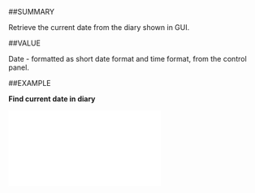 
##SUMMARY


Retrieve the current date from the diary shown in GUI. 



##VALUE

Date - formatted as short date format and time format, from the control panel.


##EXAMPLE

**Find current date in diary**



![](..\..\Examples\vbs\Application.SOContext.DiaryDate.vbs.txt)

